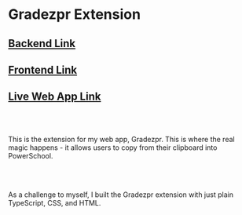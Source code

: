 # Gradezpr Extension

<a href="https://github.com/sethberggren/gradezpr"><h2>Backend Link</h2></a>

<a href="https://github.com/sethberggren/gradezpr-client"><h2>Frontend Link</h2></a>

<a href="https://gradezpr.iceberggren.com"><h2>Live Web App Link</h2></a>


<br></br>

This is the extension for my web app, Gradezpr. This is where the real magic happens - it allows users to copy from their clipboard into PowerSchool.

<br></br>

As a challenge to myself, I built the Gradezpr extension with just plain TypeScript, CSS, and HTML.  
